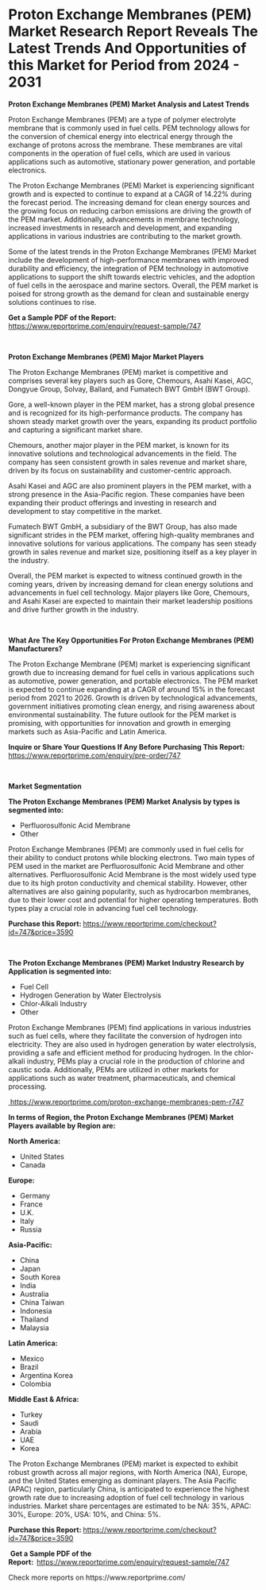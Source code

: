 <p><h1>Proton Exchange Membranes (PEM) Market Research Report Reveals The Latest Trends And Opportunities of this Market for Period from 2024 - 2031</h1></p><p><strong>Proton Exchange Membranes (PEM) Market Analysis and Latest Trends</strong></p>
<p><p>Proton Exchange Membranes (PEM) are a type of polymer electrolyte membrane that is commonly used in fuel cells. PEM technology allows for the conversion of chemical energy into electrical energy through the exchange of protons across the membrane. These membranes are vital components in the operation of fuel cells, which are used in various applications such as automotive, stationary power generation, and portable electronics.</p><p>The Proton Exchange Membranes (PEM) Market is experiencing significant growth and is expected to continue to expand at a CAGR of 14.22% during the forecast period. The increasing demand for clean energy sources and the growing focus on reducing carbon emissions are driving the growth of the PEM market. Additionally, advancements in membrane technology, increased investments in research and development, and expanding applications in various industries are contributing to the market growth.</p><p>Some of the latest trends in the Proton Exchange Membranes (PEM) Market include the development of high-performance membranes with improved durability and efficiency, the integration of PEM technology in automotive applications to support the shift towards electric vehicles, and the adoption of fuel cells in the aerospace and marine sectors. Overall, the PEM market is poised for strong growth as the demand for clean and sustainable energy solutions continues to rise.</p></p>
<p><strong>Get a Sample PDF of the Report:&nbsp;</strong> <a href="https://www.reportprime.com/enquiry/request-sample/747">https://www.reportprime.com/enquiry/request-sample/747</a></p>
<p>&nbsp;</p>
<p><strong>Proton Exchange Membranes (PEM) Major Market Players</strong></p>
<p><p>The Proton Exchange Membranes (PEM) market is competitive and comprises several key players such as Gore, Chemours, Asahi Kasei, AGC, Dongyue Group, Solvay, Ballard, and Fumatech BWT GmbH (BWT Group). </p><p>Gore, a well-known player in the PEM market, has a strong global presence and is recognized for its high-performance products. The company has shown steady market growth over the years, expanding its product portfolio and capturing a significant market share. </p><p>Chemours, another major player in the PEM market, is known for its innovative solutions and technological advancements in the field. The company has seen consistent growth in sales revenue and market share, driven by its focus on sustainability and customer-centric approach. </p><p>Asahi Kasei and AGC are also prominent players in the PEM market, with a strong presence in the Asia-Pacific region. These companies have been expanding their product offerings and investing in research and development to stay competitive in the market. </p><p>Fumatech BWT GmbH, a subsidiary of the BWT Group, has also made significant strides in the PEM market, offering high-quality membranes and innovative solutions for various applications. The company has seen steady growth in sales revenue and market size, positioning itself as a key player in the industry. </p><p>Overall, the PEM market is expected to witness continued growth in the coming years, driven by increasing demand for clean energy solutions and advancements in fuel cell technology. Major players like Gore, Chemours, and Asahi Kasei are expected to maintain their market leadership positions and drive further growth in the industry.</p></p>
<p>&nbsp;</p>
<p><strong>What Are The Key Opportunities For Proton Exchange Membranes (PEM) Manufacturers?</strong></p>
<p><p>The Proton Exchange Membrane (PEM) market is experiencing significant growth due to increasing demand for fuel cells in various applications such as automotive, power generation, and portable electronics. The PEM market is expected to continue expanding at a CAGR of around 15% in the forecast period from 2021 to 2026. Growth is driven by technological advancements, government initiatives promoting clean energy, and rising awareness about environmental sustainability. The future outlook for the PEM market is promising, with opportunities for innovation and growth in emerging markets such as Asia-Pacific and Latin America.</p></p>
<p><strong>Inquire or Share Your Questions If Any Before Purchasing This Report:</strong> <a href="https://www.reportprime.com/enquiry/pre-order/747">https://www.reportprime.com/enquiry/pre-order/747</a></p>
<p>&nbsp;</p>
<p><strong>Market Segmentation</strong></p>
<p><strong>The Proton Exchange Membranes (PEM) Market Analysis by types is segmented into:</strong></p>
<p><ul><li>Perfluorosulfonic Acid Membrane</li><li>Other</li></ul></p>
<p><p>Proton Exchange Membranes (PEM) are commonly used in fuel cells for their ability to conduct protons while blocking electrons. Two main types of PEM used in the market are Perfluorosulfonic Acid Membrane and other alternatives. Perfluorosulfonic Acid Membrane is the most widely used type due to its high proton conductivity and chemical stability. However, other alternatives are also gaining popularity, such as hydrocarbon membranes, due to their lower cost and potential for higher operating temperatures. Both types play a crucial role in advancing fuel cell technology.</p></p>
<p><strong>Purchase this Report:&nbsp;</strong><a href="https://www.reportprime.com/checkout?id=747&price=3590">https://www.reportprime.com/checkout?id=747&price=3590</a></p>
<p>&nbsp;</p>
<p><strong>The Proton Exchange Membranes (PEM) Market Industry Research by Application is segmented into:</strong></p>
<p><ul><li>Fuel Cell</li><li>Hydrogen Generation by Water Electrolysis</li><li>Chlor-Alkali Industry</li><li>Other</li></ul></p>
<p><p>Proton Exchange Membranes (PEM) find applications in various industries such as fuel cells, where they facilitate the conversion of hydrogen into electricity. They are also used in hydrogen generation by water electrolysis, providing a safe and efficient method for producing hydrogen. In the chlor-alkali industry, PEMs play a crucial role in the production of chlorine and caustic soda. Additionally, PEMs are utilized in other markets for applications such as water treatment, pharmaceuticals, and chemical processing.</p></p>
<p><a href="https://www.reportprime.com/proton-exchange-membranes-pem-r747">&nbsp;https://www.reportprime.com/proton-exchange-membranes-pem-r747</a></p>
<p><strong>In terms of Region, the Proton Exchange Membranes (PEM) Market Players available by Region are:</strong></p>
<p>
    <p> <strong> North America: </strong>
        <ul>
            <li>United States</li>
            <li>Canada</li>
        </ul>
        </p> 
    <p> <strong> Europe: </strong>
        <ul>
            <li>Germany</li>
            <li>France</li>
            <li>U.K.</li>
            <li>Italy</li>
            <li>Russia</li>
        </ul>
        </p> 
    <p> <strong> Asia-Pacific: </strong>
        <ul>
            <li>China</li>
            <li>Japan</li>
            <li>South Korea</li>
            <li>India</li>
            <li>Australia</li>
            <li>China Taiwan</li>
            <li>Indonesia</li>
            <li>Thailand</li>
            <li>Malaysia</li>
        </ul>
        </p> 
    <p> <strong> Latin America: </strong>
        <ul>
            <li>Mexico</li>
            <li>Brazil</li>
            <li>Argentina Korea</li>
            <li>Colombia</li>
        </ul>
        </p> 
    <p> <strong> Middle East & Africa: </strong>
        <ul>
            <li>Turkey</li>
            <li>Saudi</li>
            <li>Arabia</li>
            <li>UAE</li>
            <li>Korea</li>
        </ul>
    </p>
    </p>
<p><p>The Proton Exchange Membranes (PEM) market is expected to exhibit robust growth across all major regions, with North America (NA), Europe, and the United States emerging as dominant players. The Asia Pacific (APAC) region, particularly China, is anticipated to experience the highest growth rate due to increasing adoption of fuel cell technology in various industries. Market share percentages are estimated to be NA: 35%, APAC: 30%, Europe: 20%, USA: 10%, and China: 5%.</p></p>
<p><strong>Purchase this Report: </strong><a href="https://www.reportprime.com/checkout?id=747&price=3590">https://www.reportprime.com/checkout?id=747&price=3590</a></p>
<p>&nbsp;<strong>Get a Sample PDF of the Report:&nbsp;&nbsp;</strong><a href="https://www.reportprime.com/enquiry/request-sample/747">https://www.reportprime.com/enquiry/request-sample/747</a></p>
<p><strong></strong></p>
<p>Check more reports on https://www.reportprime.com/</p>